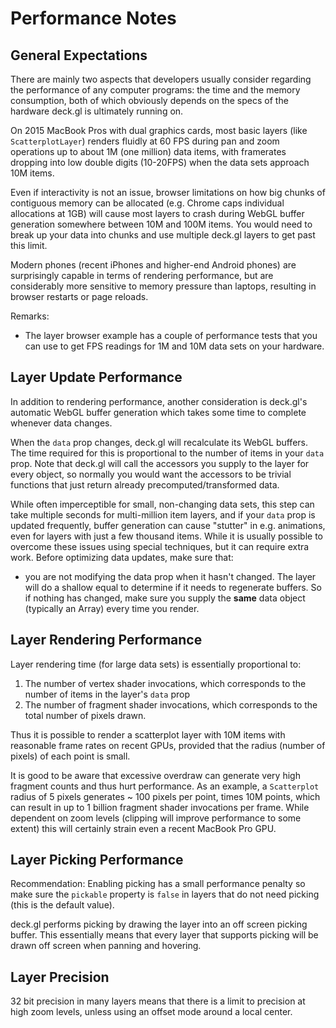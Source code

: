# Performance Notes


## General Expectations

There are mainly two aspects that developers usually consider regarding the
performance of any computer programs: the time and the memory consumption, both
of which obviously depends on the specs of the hardware deck.gl is ultimately
running on.

On 2015 MacBook Pros with dual graphics cards, most basic layers
(like `ScatterplotLayer`) renders fluidly at 60 FPS during pan and zoom
operations up to about 1M (one million) data items, with framerates dropping
into low double digits (10-20FPS) when the data sets approach 10M items.

Even if interactivity is not an issue, browser limitations on how
big chunks of contiguous memory can be allocated (e.g. Chrome caps
individual allocations at 1GB) will cause most layers to crash
during WebGL buffer generation somewhere between 10M and 100M items.
You would need to break up your data into chunks and use multiple
deck.gl layers to get past this limit.

Modern phones (recent iPhones and higher-end Android phones) are
surprisingly capable in terms of rendering performance, but are considerably
more sensitive to memory pressure than laptops, resulting in browser restarts
or page reloads.

Remarks:
* The layer browser example has a couple of performance tests that you can use
  to get FPS readings for 1M and 10M data sets on your hardware.


## Layer Update Performance

In addition to rendering performance, another consideration is deck.gl's
automatic WebGL buffer generation which takes some time to complete
whenever data changes.

When the `data` prop changes, deck.gl will recalculate its WebGL buffers.
The time required for this is proportional to the number of items in your
`data` prop.
Note that deck.gl will call the accessors you supply to the layer for
every object, so normally you would want the accessors to be trivial functions
that just return already precomputed/transformed data.

While often imperceptible for small, non-changing data sets, this step can take
multiple seconds for multi-million item layers, and if your `data` prop is updated
frequently, buffer generation can cause "stutter" in e.g. animations,
even for layers with just a few thousand items. While it is usually possible to
overcome these issues using special techniques, but it can require extra work.
Before optimizing data updates, make sure that:
* you are not modifying the data prop when it hasn't changed. The layer will
   do a shallow equal to determine if it needs to regenerate buffers. So if
   nothing has changed, make sure you supply the **same** data object (typically
   an Array) every time you render.


## Layer Rendering Performance

Layer rendering time (for large data sets) is essentially proportional to:

1. The number of vertex shader invocations,
   which corresponds to the number of items in the layer's `data` prop
2. The number of fragment shader invocations, which corresponds to the total
   number of pixels drawn.

Thus it is possible to render a scatterplot layer with 10M items with reasonable
frame rates on recent GPUs, provided that the radius (number of pixels) of each
point is small.

It is good to be aware that excessive overdraw can generate very high fragment
counts and thus hurt performance.
As an example, a `Scatterplot` radius of 5 pixels generates ~ 100 pixels per point,
times 10M points, which can result in up to 1 billion fragment shader invocations
per frame. While dependent on zoom levels (clipping will improve performance
to some extent) this will certainly strain even a recent MacBook Pro GPU.


## Layer Picking Performance

Recommendation: Enabling picking has a small performance penalty so make sure
the `pickable` property is `false` in layers that do not need picking (this
is the default value).

deck.gl performs picking by drawing the layer into an off screen
picking buffer. This essentially means that every layer that supports picking
will be drawn off screen when panning and hovering.


## Layer Precision

32 bit precision in many layers means that there is a limit to precision
at high zoom levels, unless using an offset mode around a local center.
